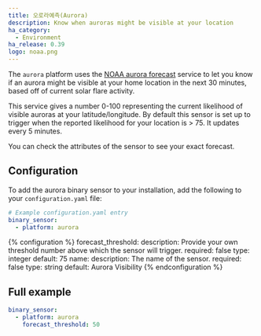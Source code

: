 ```yaml
---
title: 오로라예측(Aurora)
description: Know when auroras might be visible at your location
ha_category:
  - Environment
ha_release: 0.39
logo: noaa.png
---
```


The `aurora` platform uses the [NOAA aurora forecast](https://www.swpc.noaa.gov/products/aurora-30-minute-forecast) service to let you know if an aurora might be visible at your home location in the next 30 minutes, based off of current solar flare activity.

This service gives a number 0-100 representing the current likelihood of visible auroras at your latitude/longitude. By default this sensor is set up to trigger when the reported likelihood for your location is > 75. It updates every 5 minutes.

You can check the attributes of the sensor to see your exact forecast.

## Configuration

To add the aurora binary sensor to your installation, add the following to your `configuration.yaml` file:

```yaml
# Example configuration.yaml entry
binary_sensor:
  - platform: aurora
```

{% configuration %}
forecast_threshold:
  description: Provide your own threshold number above which the sensor will trigger.
  required: false
  type: integer
  default: 75
name:
  description: The name of the sensor.
  required: false
  type: string
  default: Aurora Visibility
{% endconfiguration %}

## Full example

```yaml
binary_sensor:
  - platform: aurora
    forecast_threshold: 50
```
